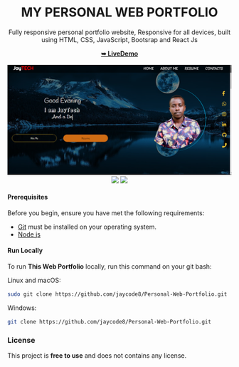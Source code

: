 <div align="center">
 <h1>MY PERSONAL WEB PORTFOLIO</h1>
 <p>Fully responsive personal portfolio website,
Responsive for all devices, built using HTML, CSS, JavaScript, Bootsrap and React Js</p>
<a href="http://jamesmumo.ml/"><strong>➥ LiveDemo</strong></a>

 </div>

<!-- www.jamesmumo.ml -->
<br/>

 <img src="https://raw.githubusercontent.com/jaycode8/Personal-Web-Portfolio/main/src/Components/About/Projects/img/jaymoh.png" />

<div align="center">
   <img src="https://img.badgesize.io/https://github.com/jaycode8/Personal-Web-Portfolio.git" style="plastic"  />
   <img src="https://img.shields.io/github/stars/jaycode8/Personal-Web-Portfolio?style=social" />
</div>

#### Prerequisites 
  
 Before you begin, ensure you have met the following requirements: 
  
 * [Git](https://git-scm.com/downloads "Download Git") must be installed on your operating system. 
 * [Node js](https://nodejs.org/en/download/)
  
 #### Run Locally 
  
 To run **This Web Portfolio** locally, run this command on your git bash: 
  
 Linux and macOS: 
  
 ```bash 
 sudo git clone https://github.com/jaycode8/Personal-Web-Portfolio.git
 ``` 
  
 Windows: 
  
 ```bash 
 git clone https://github.com/jaycode8/Personal-Web-Portfolio.git
 ```

### License 
  
 This project is **free to use** and does not contains any license.

